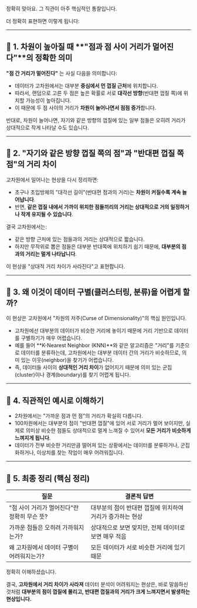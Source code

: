 정확히 맞아요. 그 직관이 아주 핵심적인 통찰입니다.

더 정확히 표현하면 이렇게 됩니다:

---

## 📌 1. 차원이 높아질 때 \*\*"점과 점 사이 거리가 멀어진다"\*\*의 정확한 의미

**"점 간 거리가 멀어진다"** 는 사실 다음을 의미합니다:

* 데이터가 고차원에서는 대부분 **중심에서 먼 껍질 근처**에 위치합니다.
* 따라서, 랜덤으로 고른 두 점은 높은 확률로 서로 **대각선 방향**(반대편 껍질 쪽)에 위치할 가능성이 높아집니다.
* 이 때문에 두 점 사이의 거리가 **차원이 늘어나면서 점점 증가**합니다.

반대로, 차원이 늘어나면, 자기와 같은 방향의 껍질에 있는 일부 점들은 오히려 거리가 상대적으로 작게 나타날 수도 있습니다.

---

## 📌 2. "자기와 같은 방향 껍질 쪽의 점"과 "반대편 껍질 쪽 점"의 거리 차이

고차원에서 일어나는 현상을 다시 정리하면:

* 초구나 초입방체의 "대각선 길이"(반대편 점과의 거리)는 **차원이 커질수록 계속 늘어납니다**.
* 반면, **같은 껍질 내에서 가까이 위치한 점들끼리의 거리는 상대적으로 거의 일정하거나 작게 유지될 수 있습니다**.

결국 고차원에서는:

* 같은 방향 근처에 있는 점들과의 거리는 상대적으로 짧습니다.
* 하지만 무작위로 뽑은 점들은 대부분 반대쪽에 위치하기 쉽기 때문에, **대부분의 점과의 거리는 멀게 나타납니다**.

이 현상을 "상대적 거리 차이가 사라진다"고 표현합니다.

---

## 📌 3. 왜 이것이 **데이터 구별(클러스터링, 분류)을 어렵게 할까?**

이 현상은 고차원에서 "차원의 저주(Curse of Dimensionality)"의 핵심 원인입니다.

* 고차원에선 대부분의 데이터가 비슷한 거리에 놓이기 때문에 거리 기반으로 데이터를 구별하기가 매우 어렵습니다.
* 예를 들어 \*\*K-Nearest Neighbor (KNN)\*\*와 같은 알고리즘은 "거리"를 기준으로 데이터를 분류하는데,
  고차원에서는 대부분 데이터 간의 거리가 비슷하므로, 의미 있는 이웃(neighbor)을 찾기가 어렵습니다.
* 즉, 데이터들 사이의 **상대적인 거리 차이**가 없어지기 때문에 의미 있는 군집(cluster)이나 경계(boundary)를 찾기 어렵게 됩니다.

---

## 📌 4. 직관적인 예시로 이해하기

* 2차원에서는 "가까운 점과 먼 점"의 거리가 확실히 다릅니다.
* 100차원에서는 대부분의 점이 "반대편 껍질"에 있어 서로 거리가 멀어 보이지만,
  실제로 의미상 비슷한 점들도 상대적으로 멀게 느껴질 수 있어서 **모든 거리가 비슷하게 느껴지게 됩니다**.
* 데이터가 전부 비슷한 거리만큼 떨어져 있는 상황에서는 데이터를 분류하거나, 군집화하거나, 이상치를 찾는 작업이 매우 어려워집니다.

---

## 📌 5. 최종 정리 (핵심 정리)

| 질문                         | 결론적 답변                           |
| -------------------------- | -------------------------------- |
| "점 사이 거리가 멀어진다"란 정확히 무슨 뜻? | 대부분의 점이 반대편 껍질에 위치하여 거리가 증가하는 현상 |
| 가까운 점들은 오히려 가까워지는가?        | 상대적으로 보면 맞지만, 전체 데이터로 보면 매우 적음   |
| 왜 고차원에서 데이터 구별이 어려워지는가?    | 모든 데이터가 서로 비슷한 거리에 있기 때문         |

정확히 이해하셨습니다.

결국, **고차원에서 거리 차이가 사라져** 데이터 분석이 어려워지는 현상은,
바로 말씀하신 것처럼 **대부분의 점이 껍질에 몰리고, 반대편 껍질과의 거리가 크게 느껴지면서 발생하는 현상입니다.**
